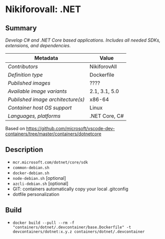 # Nikiforovall: .NET

## Summary

*Develop C# and .NET Core based applications. Includes all needed SDKs, extensions, and dependencies.*

| Metadata                          | Value         |
| --------------------------------- | ------------- |
| *Contributors*                    | NikiforovAll  |
| *Definition type*                 | Dockerfile    |
| *Published images*                | ????          |
| *Available image variants*        | 2.1, 3.1, 5.0 |
| *Published image architecture(s)* | x86-64        |
| *Container host OS support*       | Linux         |
| *Languages, platforms*            | .NET Core, C# |

Based on <https://github.com/microsoft/vscode-dev-containers/tree/master/containers/dotnetcore>

## Description

* `mcr.microsoft.com/dotnet/core/sdk`
* `common-debian.sh`
* `docker-debian.sh`
* `node-debian.sh` [optional]
* `azcli-debian.sh` [optional]
* GIT: containers automatically copy your local .gitconfig
* dotfile personalization

## Build

* `docker build --pull --rm -f "containers/dotnet/.devcontainer/base.Dockerfile" -t devcontainers/dotnet:x.y.z containers/dotnet/.devcontainer`
